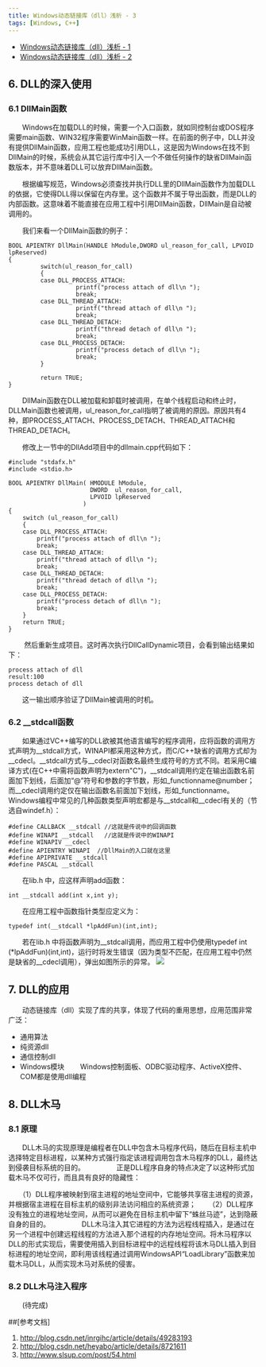 ```yaml
---
title: Windows动态链接库（dll）浅析 - 3
tags: [Windows, C++]
---
```


* [Windows动态链接库（dll）浅析 - 1](/2018/04/17/Windows动态链接库（dll）浅析%20-%201/)
* [Windows动态链接库（dll）浅析 - 2](/2018/04/17/Windows动态链接库（dll）浅析%20-%202/)

## 6. DLL的深入使用

### 6.1 DllMain函数

　　Windows在加载DLL的时候，需要一个入口函数，就如同控制台或DOS程序需要main函数、WIN32程序需要WinMain函数一样。在前面的例子中，DLL并没有提供DllMain函数，应用工程也能成功引用DLL，这是因为Windows在找不到DllMain的时候，系统会从其它运行库中引入一个不做任何操作的缺省DllMain函数版本，并不意味着DLL可以放弃DllMain函数。

　　根据编写规范，Windows必须查找并执行DLL里的DllMain函数作为加载DLL的依据，它使得DLL得以保留在内存里。这个函数并不属于导出函数，而是DLL的内部函数。这意味着不能直接在应用工程中引用DllMain函数，DllMain是自动被调用的。

　　我们来看一个DllMain函数的例子：

    BOOL APIENTRY DllMain(HANDLE hModule,DWORD ul_reason_for_call, LPVOID lpReserved)
    {
             switch(ul_reason_for_call)
             {
             case DLL_PROCESS_ATTACH:
                       printf("process attach of dll\n ");
                       break;
             case DLL_THREAD_ATTACH:
                       printf("thread attach of dll\n ");
                       break;
             case DLL_THREAD_DETACH:
                       printf("thread detach of dll\n ");
                       break;
             case DLL_PROCESS_DETACH:
                       printf("process detach of dll\n ");
                       break;
             }
             
             return TRUE;
    }

　　DllMain函数在DLL被加载和卸载时被调用，在单个线程启动和终止时，DLLMain函数也被调用，ul_reason_for_call指明了被调用的原因。原因共有4种，即PROCESS_ATTACH、PROCESS_DETACH、THREAD_ATTACH和THREAD_DETACH。

　　修改上一节中的DllAdd项目中的dllmain.cpp代码如下：

    #include "stdafx.h"
    #include <stdio.h>
    
    BOOL APIENTRY DllMain( HMODULE hModule,
                           DWORD  ul_reason_for_call,
                           LPVOID lpReserved
                         )
    {
        switch (ul_reason_for_call)
        {
        case DLL_PROCESS_ATTACH:
    		printf("process attach of dll\n ");
    		break;
    	case DLL_THREAD_ATTACH:
    		printf("thread attach of dll\n ");
    		break;
    	case DLL_THREAD_DETACH:
    		printf("thread detach of dll\n ");
    		break;
    	case DLL_PROCESS_DETACH:
    		printf("process detach of dll\n ");
    		break;
        }
        return TRUE;
    }
　　
    然后重新生成项目。这时再次执行DllCallDynamic项目，会看到输出结果如下：

    process attach of dll
    result:100
    process detach of dll    

　　这一输出顺序验证了DllMain被调用的时机。
　　
### 6.2 __stdcall函数

　　如果通过VC++编写的DLL欲被其他语言编写的程序调用，应将函数的调用方式声明为__stdcall方式，WINAPI都采用这种方式，而C/C++缺省的调用方式却为__cdecl。__stdcall方式与__cdecl对函数名最终生成符号的方式不同。若采用C编译方式(在C++中需将函数声明为extern"C")，__stdcall调用约定在输出函数名前面加下划线，后面加“@”符号和参数的字节数，形如_functionname@number；而__cdecl调用约定仅在输出函数名前面加下划线，形如_functionname。Windows编程中常见的几种函数类型声明宏都是与__stdcall和__cdecl有关的（节选自windef.h）：

    #define CALLBACK __stdcall //这就是传说中的回调函数
    #define WINAPI __stdcall   //这就是传说中的WINAPI
    #define WINAPIV __cdecl
    #define APIENTRY WINAPI  //DllMain的入口就在这里
    #define APIPRIVATE __stdcall
    #define PASCAL __stdcall

　　在lib.h 中，应这样声明add函数：

    int __stdcall add(int x,int y);

　　在应用工程中函数指针类型应定义为：

    typedef int(__stdcall *lpAddFun)(int,int);

　　若在lib.h 中将函数声明为__stdcall调用，而应用工程中仍使用typedef int (*lpAddFun)(int,int)，运行时将发生错误（因为类型不匹配，在应用工程中仍然是缺省的__cdecl调用），弹出如图所示的异常。
![](https://img-blog.csdnimg.cn/img_convert/b618dc6021ade4fe5d34b88a432eae61.png)　　
　　
## 7. DLL的应用

　　动态链接库（dll）实现了库的共享，体现了代码的重用思想，应用范围非常广泛：

 * 通用算法
 * 纯资源dll
 * 通信控制dll
 * Windows模块
　　Windows控制面板、ODBC驱动程序、ActiveX控件、COM都是使用dll编程

## 8. DLL木马

### 8.1 原理

　　DLL木马的实现原理是编程者在DLL中包含木马程序代码，随后在目标主机中选择特定目标进程，以某种方式强行指定该进程调用包含木马程序的DLL，最终达到侵袭目标系统的目的。
　　
　　正是DLL程序自身的特点决定了以这种形式加载木马不仅可行，而且具有良好的隐藏性：

　　（1）DLL程序被映射到宿主进程的地址空间中，它能够共享宿主进程的资源，并根据宿主进程在目标主机的级别非法访问相应的系统资源；
　　（2）DLL程序没有独立的进程地址空间，从而可以避免在目标主机中留下“蛛丝马迹”，达到隐蔽自身的目的。
　　
　　DLL木马注入其它进程的方法为远程线程插入，是通过在另一个进程中创建远程线程的方法进入那个进程的内存地址空间。将木马程序以DLL的形式实现后，需要使用插入到目标进程中的远程线程将该木马DLL插入到目标进程的地址空间，即利用该线程通过调用WindowsAPI“LoadLibrary”函数来加载木马DLL，从而实现木马对系统的侵害。
　　
### 8.2 DLL木马注入程序
　　(待完成)


##[参考文档]
1. http://blog.csdn.net/inrgihc/article/details/49283193
2. http://blog.csdn.net/heyabo/article/details/8721611
3. http://www.slsup.com/post/54.html

